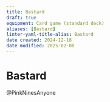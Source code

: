 ```yaml
---
title: Bastard
draft: true
equipment: Card game (standard deck)
aliases: [Bastard]
linter-yaml-title-alias: Bastard
date created: 2024-12-18
date modified: 2025-02-08
---
```


# Bastard

@PinkNinesAnyone
